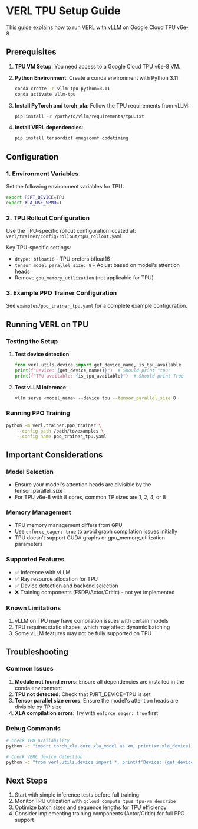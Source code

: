 # VERL TPU Setup Guide

This guide explains how to run VERL with vLLM on Google Cloud TPU v6e-8.

## Prerequisites

1. **TPU VM Setup**: You need access to a Google Cloud TPU v6e-8 VM.

2. **Python Environment**: Create a conda environment with Python 3.11:
   ```bash
   conda create -n vllm-tpu python=3.11
   conda activate vllm-tpu
   ```

3. **Install PyTorch and torch_xla**: Follow the TPU requirements from vLLM:
   ```bash
   pip install -r /path/to/vllm/requirements/tpu.txt
   ```

4. **Install VERL dependencies**:
   ```bash
   pip install tensordict omegaconf codetiming
   ```

## Configuration

### 1. Environment Variables

Set the following environment variables for TPU:
```bash
export PJRT_DEVICE=TPU
export XLA_USE_SPMD=1
```

### 2. TPU Rollout Configuration

Use the TPU-specific rollout configuration located at:
`verl/trainer/config/rollout/tpu_rollout.yaml`

Key TPU-specific settings:
- `dtype: bfloat16` - TPU prefers bfloat16
- `tensor_model_parallel_size: 8` - Adjust based on model's attention heads
- Remove `gpu_memory_utilization` (not applicable for TPU)

### 3. Example PPO Trainer Configuration

See `examples/ppo_trainer_tpu.yaml` for a complete example configuration.

## Running VERL on TPU

### Testing the Setup

1. **Test device detection**:
   ```python
   from verl.utils.device import get_device_name, is_tpu_available
   print(f"Device: {get_device_name()}")  # Should print "tpu"
   print(f"TPU available: {is_tpu_available}")  # Should print True
   ```

2. **Test vLLM inference**:
   ```bash
   vllm serve <model_name> --device tpu --tensor_parallel_size 8
   ```

### Running PPO Training

```bash
python -m verl.trainer.ppo_trainer \
    --config-path /path/to/examples \
    --config-name ppo_trainer_tpu.yaml
```

## Important Considerations

### Model Selection
- Ensure your model's attention heads are divisible by the tensor_parallel_size
- For TPU v6e-8 with 8 cores, common TP sizes are 1, 2, 4, or 8

### Memory Management
- TPU memory management differs from GPU
- Use `enforce_eager: true` to avoid graph compilation issues initially
- TPU doesn't support CUDA graphs or gpu_memory_utilization parameters

### Supported Features
- ✅ Inference with vLLM
- ✅ Ray resource allocation for TPU
- ✅ Device detection and backend selection
- ❌ Training components (FSDP/Actor/Critic) - not yet implemented

### Known Limitations
1. vLLM on TPU may have compilation issues with certain models
2. TPU requires static shapes, which may affect dynamic batching
3. Some vLLM features may not be fully supported on TPU

## Troubleshooting

### Common Issues

1. **Module not found errors**: Ensure all dependencies are installed in the conda environment
2. **TPU not detected**: Check that PJRT_DEVICE=TPU is set
3. **Tensor parallel size errors**: Ensure the model's attention heads are divisible by TP size
4. **XLA compilation errors**: Try with `enforce_eager: true` first

### Debug Commands

```bash
# Check TPU availability
python -c "import torch_xla.core.xla_model as xm; print(xm.xla_device())"

# Check VERL device detection
python -c "from verl.utils.device import *; print(f'Device: {get_device_name()}, TPU: {is_tpu_available}')"
```

## Next Steps

1. Start with simple inference tests before full training
2. Monitor TPU utilization with `gcloud compute tpus tpu-vm describe`
3. Optimize batch sizes and sequence lengths for TPU efficiency
4. Consider implementing training components (Actor/Critic) for full PPO support